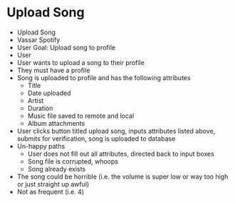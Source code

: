 # Upload Song

- Upload Song
- Vassar Spotify
- User Goal: Upload song to profile
- User
- User wants to upload a song to their profile
- They must have a profile
- Song is uploaded to profile and has the following attributes
  - Title 
  - Date uploaded
  - Artist
  - Duration
  - Music file saved to remote and local
  - Album attachments
- User clicks button titled upload song, inputs attributes listed above, submits for verification, song is uploaded to database
- Un-happy paths
  - User does not fill out all attributes, directed back to input boxes
  - Song file is corrupted, whoops
  - Song already exists
- The song could be horrible (i.e. the volume is super low or way too high or just straight up awful)
- Not as frequent (i.e. 4)